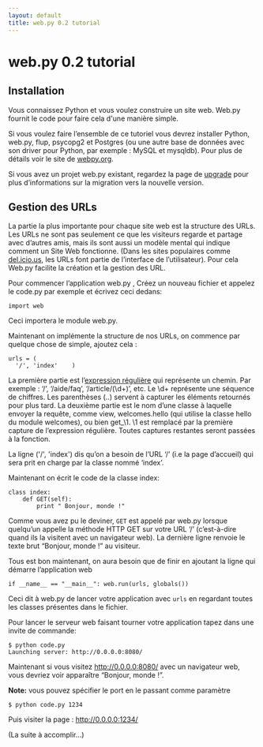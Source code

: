 ```yaml
---
layout: default
title: web.py 0.2 tutorial
---
```


# web.py 0.2 tutorial

## Installation
Vous  connaissez Python et vous voulez construire un site web. Web.py fournit le code pour faire cela d'une manière simple.

Si vous voulez faire l’ensemble de ce tutoriel vous devrez installer Python, web.py, flup, psycopg2 et Postgres (ou une autre base de données avec son driver pour Python, par exemple : MySQL et mysqldb). Pour plus de détails voir le site de [webpy.org](http://webpy.org/).

Si vous avez un projet web.py existant, regardez la page de [upgrade](http://webpy.infogami.com/upgrade_to_point2) pour plus d’informations sur la migration vers la nouvelle version.

## Gestion des URLs
La partie la plus importante pour chaque site web  est la structure des URLs. Les URLs ne sont pas seulement ce que les visiteurs regarde et partage avec d’autres amis, mais ils sont aussi un modèle mental qui indique comment un Site Web fonctionne. (Dans les sites populaires comme [del.icio.us](http://del.icio.us/), les URLs font partie de l’interface de l’utilisateur). Pour cela Web.py facilite la création et la gestion des URL.

Pour commencer l’application  web.py , Créez un nouveau fichier et appelez le code.py par exemple et écrivez ceci dedans:

    import web

Ceci importera le module web.py.

Maintenant on implémente la structure de nos URLs, on commence par quelque chose de simple, ajoutez cela :

    urls = (
      '/', 'index'    )

La première partie est l’[expression régulière](http://osteele.com/tools/rework/)  qui représente un chemin. Par exemple : ‘/’, ‘/aide/faq’, ‘/article/(\d+)’, etc. Le \d+ représente une séquence de chiffres. Les parenthèses (..) servent à capturer les éléments retournés pour plus tard. La deuxième partie est le nom d’une classe à laquelle envoyer la requête, comme view, welcomes.hello (qui utilise la classe hello du module welcomes), ou bien get_\1. \1 est remplacé par la première capture de l’expression régulière. Toutes captures restantes seront passées à la fonction.

La ligne ('/', 'index') dis qu’on a besoin de l’URL ‘/’ (i.e la page d’accueil) qui sera prit en charge  par la classe nommé ‘index’.

Maintenant on écrit le code de la classe index:

    class index:
        def GET(self):
            print " Bonjour, monde !"

Comme vous avez pu le deviner, `GET` est appelé par web.py lorsque quelqu’un appelle la méthode HTTP GET sur votre URL ‘/’ (c’est-à-dire quand ils la visitent avec un navigateur web). La dernière ligne renvoie le texte brut “Bonjour, monde !” au visiteur.

Tous est bon maintenant, on aura besoin que de finir en ajoutant la ligne qui démarre l’application web

    if __name__ == "__main__": web.run(urls, globals())

Ceci dit à web.py de lancer votre application avec `urls` en regardant toutes les classes présentes dans le fichier.

Pour lancer le serveur web faisant tourner votre application tapez dans une invite de commande:

    $ python code.py
    Launching server: http://0.0.0.0:8080/

Maintenant si vous visitez http://0.0.0.0:8080/ avec un navigateur web, vous devriez voir apparaître “Bonjour, monde !”.

**Note:** vous pouvez spécifier le port en le passant comme paramètre

    $ python code.py 1234

Puis visiter la page : http://0.0.0.0:1234/

(La suite à accomplir...)